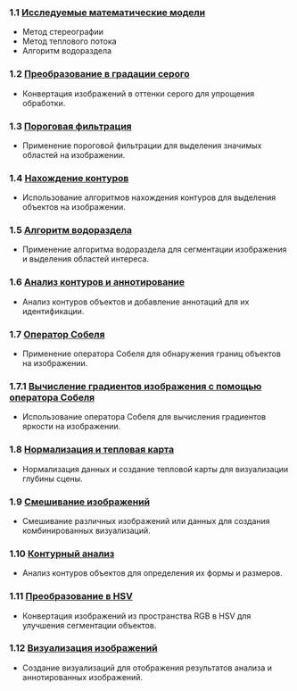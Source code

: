 
### 1.1 [Исследуемые математические модели](https://github.com/MRXTOOR/Artemida_Docs/blob/main/modules/%D0%98%D1%81%D1%81%D0%BB%D0%B5%D0%B4%D1%83%D0%B5%D0%BC%D1%8B%D0%B5%20%D0%BC%D0%B0%D1%82%D0%B5%D0%BC%D0%B0%D1%82%D0%B8%D1%87%D0%B5%D1%81%D0%BA%D0%B8%D0%B5%20%D0%BC%D0%BE%D0%B4%D0%B5%D0%BB%D0%B8.md)
- Метод стереографии
- Метод теплового потока
- Алгоритм водораздела

### 1.2 [Преобразование в градации серого](https://github.com/MRXTOOR/Artemida_Docs/blob/main/modules/%D0%9F%D1%80%D0%B5%D0%BE%D0%B1%D1%80%D0%B0%D0%B7%D0%BE%D0%B2%D0%B0%D0%BD%D0%B8%D0%B5%20%D0%B2%20%D0%B3%D1%80%D0%B0%D0%B4%D0%B0%D1%86%D0%B8%D0%B8%20%D1%81%D0%B5%D1%80%D0%BE%D0%B3%D0%BE.md)

- Конвертация изображений в оттенки серого для упрощения обработки.

### 1.3 [Пороговая фильтрация](https://github.com/MRXTOOR/Artemida_Docs/blob/main/modules/%D0%9F%D0%BE%D1%80%D0%BE%D0%B3%D0%BE%D0%B2%D0%B0%D1%8F%20%D1%84%D0%B8%D0%BB%D1%8C%D1%82%D1%80%D0%B0%D1%86%D0%B8%D1%8F.md)

- Применение пороговой фильтрации для выделения значимых областей на изображении.

### 1.4 [Нахождение контуров](https://github.com/MRXTOOR/Artemida_Docs/blob/main/modules/%D0%9D%D0%B0%D1%85%D0%BE%D0%B6%D0%B4%D0%B5%D0%BD%D0%B8%D0%B5%20%D0%BA%D0%BE%D0%BD%D1%82%D1%83%D1%80%D0%BE%D0%B2.md)

- Использование алгоритмов нахождения контуров для выделения объектов на изображении.

### 1.5 [Алгоритм водораздела](https://github.com/MRXTOOR/Artemida_Docs/blob/main/modules/%D0%90%D0%BB%D0%B3%D0%BE%D1%80%D0%B8%D1%82%D0%BC%20%D0%B2%D0%BE%D0%B4%D0%BE%D1%80%D0%B0%D0%B7%D0%B4%D0%B5%D0%BB%D0%B0.md)

- Применение алгоритма водораздела для сегментации изображения и выделения областей интереса.

### 1.6 [Анализ контуров и аннотирование](https://github.com/MRXTOOR/Artemida_Docs/blob/main/modules/%D0%90%D0%BD%D0%B0%D0%BB%D0%B8%D0%B7%20%D0%BA%D0%BE%D0%BD%D1%82%D1%83%D1%80%D0%BE%D0%B2%20%D0%B8%20%D0%B0%D0%BD%D0%BD%D0%BE%D1%82%D0%B8%D1%80%D0%BE%D0%B2%D0%B0%D0%BD%D0%B8%D0%B5.md)

- Анализ контуров объектов и добавление аннотаций для их идентификации.

### 1.7 [Оператор Собеля](https://github.com/MRXTOOR/Artemida_Docs/blob/main/modules/%D0%9E%D0%BF%D0%B5%D1%80%D0%B0%D1%82%D0%BE%D1%80%20%D0%A1%D0%BE%D0%B1%D0%B5%D0%BB%D1%8F.md)

- Применение оператора Собеля для обнаружения границ объектов на изображении.

### 1.7.1 [Вычисление градиентов изображения с помощью оператора Собеля](https://github.com/MRXTOOR/Artemida_Docs/blob/main/modules/%D0%92%D1%8B%D1%87%D0%B8%D1%81%D0%BB%D0%B5%D0%BD%D0%B8%D0%B5%20%D0%B3%D1%80%D0%B0%D0%B4%D0%B8%D0%B5%D0%BD%D1%82%D0%BE%D0%B2%20%D0%B8%D0%B7%D0%BE%D0%B1%D1%80%D0%B0%D0%B6%D0%B5%D0%BD%D0%B8%D1%8F%20%D1%81%20%D0%BF%D0%BE%D0%BC%D0%BE%D1%89%D1%8C%D1%8E%20%D0%BE%D0%BF%D0%B5%D1%80%D0%B0%D1%82%D0%BE%D1%80%D0%B0%20%D0%A1%D0%BE%D0%B1%D0%B5%D0%BB%D1%8F.md)

- Использование оператора Собеля для вычисления градиентов яркости на изображении.

### 1.8 [Нормализация и тепловая карта](https://github.com/MRXTOOR/Artemida_Docs/blob/main/modules/%D0%9D%D0%BE%D1%80%D0%BC%D0%B0%D0%BB%D0%B8%D0%B7%D0%B0%D1%86%D0%B8%D1%8F%20%D0%B8%20%D1%82%D0%B5%D0%BF%D0%BB%D0%BE%D0%B2%D0%B0%D1%8F%20%D0%BA%D0%B0%D1%80%D1%82%D0%B0.md)

- Нормализация данных и создание тепловой карты для визуализации глубины сцены.


### 1.9 [Смешивание изображений](https://github.com/MRXTOOR/Artemida_Docs/blob/main/modules/%D0%A1%D0%BC%D0%B5%D1%88%D0%B8%D0%B2%D0%B0%D0%BD%D0%B8%D0%B5%20%D0%B8%D0%B7%D0%BE%D0%B1%D1%80%D0%B0%D0%B6%D0%B5%D0%BD%D0%B8%D0%B9.md)

- Смешивание различных изображений или данных для создания комбинированных визуализаций.

### 1.10 [Контурный анализ](https://github.com/MRXTOOR/Artemida_Docs/blob/main/modules/%D0%9A%D0%BE%D0%BD%D1%82%D1%83%D1%80%D0%BD%D1%8B%D0%B9%20%D0%B0%D0%BD%D0%B0%D0%BB%D0%B8%D0%B7.md)

- Анализ контуров объектов для определения их формы и размеров.

### 1.11 [Преобразование в HSV](https://github.com/MRXTOOR/Artemida_Docs/blob/main/modules/%D0%9F%D1%80%D0%B5%D0%BE%D0%B1%D1%80%D0%B0%D0%B7%D0%BE%D0%B2%D0%B0%D0%BD%D0%B8%D0%B5%20%D0%B2%20HSV.md)

- Конвертация изображений из пространства RGB в HSV для улучшения сегментации объектов.

### 1.12 [Визуализация изображений](https://github.com/MRXTOOR/Artemida_Docs/blob/main/modules/%D0%92%D0%B8%D0%B7%D1%83%D0%B0%D0%BB%D0%B8%D0%B7%D0%B0%D1%86%D0%B8%D1%8F%20%D0%B8%D0%B7%D0%BE%D0%B1%D1%80%D0%B0%D0%B6%D0%B5%D0%BD%D0%B8%D0%B9.md)

- Создание визуализаций для отображения результатов анализа и аннотированных изображений.
